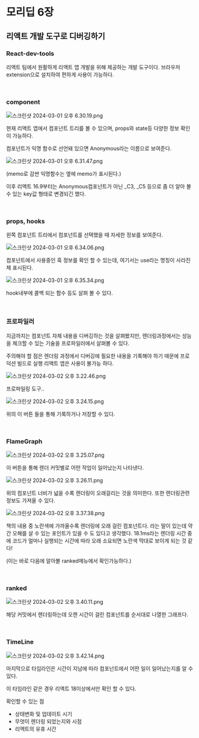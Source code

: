 # 모리딥 6장

## 리액트 개발 도구로 디버깅하기

### React-dev-tools

리액트 팀에서 원활하게 리액트 앱 개발을 위해 제공하는 개발 도구이다. 브라우저 extension으로 설치하여 편하게 사용이 가능하다.

<br/>

### component

![스크린샷 2024-03-01 오후 6.30.19.png](https://prod-files-secure.s3.us-west-2.amazonaws.com/f67f7c5d-2ebc-471c-9cba-9ca978e99548/2bf578fe-290f-41be-a8a9-52678e3298dd/%E1%84%89%E1%85%B3%E1%84%8F%E1%85%B3%E1%84%85%E1%85%B5%E1%86%AB%E1%84%89%E1%85%A3%E1%86%BA_2024-03-01_%E1%84%8B%E1%85%A9%E1%84%92%E1%85%AE_6.30.19.png)

현재 리액트 앱에서 컴포넌트 트리를 볼 수 있으며, props와 state등 다양한 정보 확인이 가능하다.

컴포넌트가 익명 함수로 선언돼 있으면 Anonymous라는 이름으로 보여준다.

![스크린샷 2024-03-01 오후 6.31.47.png](https://prod-files-secure.s3.us-west-2.amazonaws.com/f67f7c5d-2ebc-471c-9cba-9ca978e99548/808bb534-b596-43d0-bdb7-0f68b0af841d/%E1%84%89%E1%85%B3%E1%84%8F%E1%85%B3%E1%84%85%E1%85%B5%E1%86%AB%E1%84%89%E1%85%A3%E1%86%BA_2024-03-01_%E1%84%8B%E1%85%A9%E1%84%92%E1%85%AE_6.31.47.png)

(memo로 감싼 익명함수는 옆에 memo가 표시된다.)

이후 리액트 16.9부터는 Anonymous컴포넌트가 아닌 \_C3, \_C5 등으로 좀 더 알아 볼 수 있는 key값 형태로 변경되긴 했다.

<br/>

### props, hooks

왼쪽 컴포넌트 트리에서 컴포넌트를 선택했을 때 자세한 정보를 보여준다.

![스크린샷 2024-03-01 오후 6.34.06.png](https://prod-files-secure.s3.us-west-2.amazonaws.com/f67f7c5d-2ebc-471c-9cba-9ca978e99548/8bcec157-2772-418b-b328-5c58d89654f7/%E1%84%89%E1%85%B3%E1%84%8F%E1%85%B3%E1%84%85%E1%85%B5%E1%86%AB%E1%84%89%E1%85%A3%E1%86%BA_2024-03-01_%E1%84%8B%E1%85%A9%E1%84%92%E1%85%AE_6.34.06.png)

컴포넌트에서 사용중인 훅 정보를 확인 할 수 있는데, 여기서는 use라는 명칭이 사라진 체 표시된다.

![스크린샷 2024-03-01 오후 6.35.34.png](https://prod-files-secure.s3.us-west-2.amazonaws.com/f67f7c5d-2ebc-471c-9cba-9ca978e99548/2535e842-60f4-4d33-b9b5-33191dc43186/%E1%84%89%E1%85%B3%E1%84%8F%E1%85%B3%E1%84%85%E1%85%B5%E1%86%AB%E1%84%89%E1%85%A3%E1%86%BA_2024-03-01_%E1%84%8B%E1%85%A9%E1%84%92%E1%85%AE_6.35.34.png)

hook내부에 콜백 되는 함수 등도 살펴 볼 수 있다.

<br/>

### 프로파일러

지금까지는 컴포넌트 자체 내용을 디버깅하는 것을 살펴봤지만, 렌더링과정에서는 성능을 체크할 수 있는 기술을 프로파일러에서 살펴볼 수 있다.

주의해야 할 점은 렌더링 과정에서 디버깅에 필요한 내용을 기록해야 하기 때문에 프로덕션 빌드로 실행 리액트 앱은 사용이 불가능 하다.

![스크린샷 2024-03-02 오후 3.22.46.png](https://prod-files-secure.s3.us-west-2.amazonaws.com/f67f7c5d-2ebc-471c-9cba-9ca978e99548/5ed7154d-cb9e-458e-b4d3-453210f9a58f/%E1%84%89%E1%85%B3%E1%84%8F%E1%85%B3%E1%84%85%E1%85%B5%E1%86%AB%E1%84%89%E1%85%A3%E1%86%BA_2024-03-02_%E1%84%8B%E1%85%A9%E1%84%92%E1%85%AE_3.22.46.png)

프로파일링 도구..

![스크린샷 2024-03-02 오후 3.24.15.png](https://prod-files-secure.s3.us-west-2.amazonaws.com/f67f7c5d-2ebc-471c-9cba-9ca978e99548/796c68eb-c63f-4931-ae35-e2745f9f9b19/%E1%84%89%E1%85%B3%E1%84%8F%E1%85%B3%E1%84%85%E1%85%B5%E1%86%AB%E1%84%89%E1%85%A3%E1%86%BA_2024-03-02_%E1%84%8B%E1%85%A9%E1%84%92%E1%85%AE_3.24.15.png)

위의 이 버튼 들을 통해 기록하거나 저장할 수 있다.

<br/>

### FlameGraph

![스크린샷 2024-03-02 오후 3.25.07.png](https://prod-files-secure.s3.us-west-2.amazonaws.com/f67f7c5d-2ebc-471c-9cba-9ca978e99548/e33a0225-8888-4a06-afd4-3619550c89ce/%E1%84%89%E1%85%B3%E1%84%8F%E1%85%B3%E1%84%85%E1%85%B5%E1%86%AB%E1%84%89%E1%85%A3%E1%86%BA_2024-03-02_%E1%84%8B%E1%85%A9%E1%84%92%E1%85%AE_3.25.07.png)

이 버튼을 통해 렌더 커밋별로 어떤 작업이 일어났는지 나타낸다.

![스크린샷 2024-03-02 오후 3.26.11.png](https://prod-files-secure.s3.us-west-2.amazonaws.com/f67f7c5d-2ebc-471c-9cba-9ca978e99548/51c72994-46e0-4966-8563-88a359445e8b/%E1%84%89%E1%85%B3%E1%84%8F%E1%85%B3%E1%84%85%E1%85%B5%E1%86%AB%E1%84%89%E1%85%A3%E1%86%BA_2024-03-02_%E1%84%8B%E1%85%A9%E1%84%92%E1%85%AE_3.26.11.png)

위의 컴포넌트 너비가 넓을 수록 렌더링이 오래걸리는 것을 의미한다. 또한 렌더링관련 정보도 가져올 수 있다.

![스크린샷 2024-03-02 오후 3.37.38.png](https://prod-files-secure.s3.us-west-2.amazonaws.com/f67f7c5d-2ebc-471c-9cba-9ca978e99548/ea3ac9e3-1aea-41c7-a575-e6b929d0680a/%E1%84%89%E1%85%B3%E1%84%8F%E1%85%B3%E1%84%85%E1%85%B5%E1%86%AB%E1%84%89%E1%85%A3%E1%86%BA_2024-03-02_%E1%84%8B%E1%85%A9%E1%84%92%E1%85%AE_3.37.38.png)

책의 내용 중 노란색에 가까울수록 렌더링에 오래 걸린 컴포넌트다. 라는 말이 있는데 약간 오해를 살 수 있는 포인트가 있을 수 도 있다고 생각했다. 18.1ms라는 렌더링 시간 중에 코드가 얼마나 실행되는 시간에 따라 오래 소요되면 노란색 막대로 보이게 되는 것 같다!

(이는 바로 다음에 알아볼 ranked메뉴에서 확인가능하다.)

<br/>

### ranked

![스크린샷 2024-03-02 오후 3.40.11.png](https://prod-files-secure.s3.us-west-2.amazonaws.com/f67f7c5d-2ebc-471c-9cba-9ca978e99548/09f86961-81de-4ecf-81bb-717ca94c75e6/%E1%84%89%E1%85%B3%E1%84%8F%E1%85%B3%E1%84%85%E1%85%B5%E1%86%AB%E1%84%89%E1%85%A3%E1%86%BA_2024-03-02_%E1%84%8B%E1%85%A9%E1%84%92%E1%85%AE_3.40.11.png)

해당 커밋에서 렌더링하는데 오랜 시간이 걸린 컴포넌트를 순서대로 나열한 그래프다.

<br/>

### TimeLine

![스크린샷 2024-03-02 오후 3.42.14.png](https://prod-files-secure.s3.us-west-2.amazonaws.com/f67f7c5d-2ebc-471c-9cba-9ca978e99548/102cfbbe-6b14-447a-bffd-71d079b092db/%E1%84%89%E1%85%B3%E1%84%8F%E1%85%B3%E1%84%85%E1%85%B5%E1%86%AB%E1%84%89%E1%85%A3%E1%86%BA_2024-03-02_%E1%84%8B%E1%85%A9%E1%84%92%E1%85%AE_3.42.14.png)

마지막으로 타임라인은 시간이 지남에 따라 컴포넌트에서 어떤 일이 일어났는지를 알 수 있다.

이 타임라인 같은 경우 리액트 18이상에서만 확인 할 수 있다.

확인할 수 있는 점

- 상태변화 및 업데이트 시기
- 무엇이 렌더링 되었는지와 시점
- 리액트의 유휴 시간
